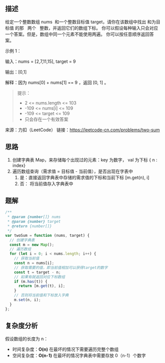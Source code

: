 ## 描述

给定一个整数数组 nums  和一个整数目标值 target，请你在该数组中找出 和为目标值 的那   两个   整数，并返回它们的数组下标。
你可以假设每种输入只会对应一个答案。但是，数组中同一个元素不能使用两遍。
你可以按任意顺序返回答案。

示例 1：

输入：nums = [2,7,11,15], target = 9

输出：[0,1]

解释：因为 nums[0] + nums[1] == 9 ，返回 [0, 1] 。

> 提示：
>
> - 2 <= nums.length <= 103
> - -109 <= nums[i] <= 109
> - -109 <= target <= 109
> - 只会存在一个有效答案

来源：力扣（LeetCode）
链接：https://leetcode-cn.com/problems/two-sum

## 思路

1. 创建字典表 Map，来存储每个出现过的元素：key 为数字， val 为下标 { n : index}
2. 遍历数组查询（需求值 = 目标值 - 当前值），是否出现在字表中
   1. 是：直接返回字典表中存储的需求值的下标和当前下标 [m.get(n), i]
   2. 否： 将当前值存入字典表中

## 题解

```js
/**
 * @param {number[]} nums
 * @param {number} target
 * @return {number[]}
 */
var twoSum = function (nums, target) {
  // 创建字典表
  const m = new Map();
  // 遍历数组
  for (let i = 0; i < nums.length; i++) {
    // 获取当前值
    const n = nums[i];
    // 获取需要的值，即当前值相加可以获得target的数字
    const t = target - n;
    // 如果有就返回对应下标数组
    if (m.has(t)) {
      return [m.get(t), i];
    }
    // 否则将当前值和下标放入字典
    m.set(n, i);
  }
};
```

## 复杂度分析

假设数组的长度为 n：

- 时间复杂度：**O(n)** 在最坏的情况下需要遍历完整个数组
- 空间复杂度：**O(n-1)** 在最坏的情况字典表中需要存放 0（n-1）个数字
